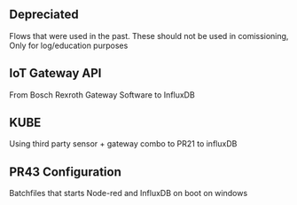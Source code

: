 ## Depreciated 
Flows that were used in the past. These should not be used in comissioning, Only for log/education purposes

## IoT Gateway API
From Bosch Rexroth Gateway Software to InfluxDB

## KUBE
Using third party sensor + gateway combo to PR21 to influxDB

## PR43 Configuration
Batchfiles that starts Node-red and InfluxDB on boot on windows

